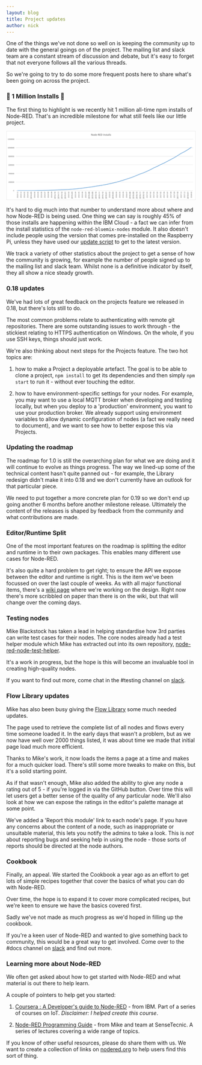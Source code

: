 ```yaml
---
layout: blog
title: Project updates
author: nick
---
```


One of the things we've not done so well on is keeping the community up to date
with the general goings on of the project. The mailing list and slack team are a
constant stream of discussion and debate, but it's easy to forget that not everyone
follows all the various threads.

So we're going to try to do some more frequent posts here to share what's been
going on across the project.

### 🎉 1 Million Installs 🎉

The first thing to highlight is we recently hit 1 million all-time npm installs
of Node-RED. That's an incredible milestone for what still feels like our little
project.

![](/blog/content/images/2018/03/node-red-npm-installs.png)

It's hard to dig much into that number to understand more about where and how
Node-RED is being used. One thing we can say is roughly 45% of those installs are
happening within the IBM Cloud - a fact we can infer from the install statistics
of the `node-red-bluemix-nodes` module. It also doesn't include people using the
version that comes pre-installed on the Raspberry Pi, unless they have used our
[update script](https://nodered.org/docs/hardware/raspberrypi) to get to the latest
version.

We track a variety of other statistics about the project to get a sense of how
the community is growing, for example the number of people signed up to the
mailing list and slack team. Whilst none is a definitive indicator by itself,
they all show a nice steady growth.


### 0.18 updates

We've had lots of great feedback on the projects feature we released in 0.18, but
there's lots still to do.

The most common problems relate to authenticating with remote git repositories.
There are some outstanding issues to work through - the stickiest relating to
HTTPS authentication on Windows. On the whole, if you use SSH keys, things should
just work.

We're also thinking about next steps for the Projects feature. The two hot topics
are:

1. how to make a Project a deployable artefact. The goal is to be able to clone
   a project, `npm install` to get its dependencies and then simply `npm start`
   to run it - without ever touching the editor.

2. how to have environment-specific settings for your nodes. For example, you may
   want to use a local MQTT broker when developing and testing locally, but when
   you deploy to a 'production' environment, you want to use your production
   broker. We already support using environment variables to allow dynamic configuration
   of nodes (a fact we really need to document), and we want to see how to better
   expose this via Projects.

### Updating the roadmap

The roadmap for 1.0 is still the overarching plan for what we are doing and it
will continue to evolve as things progress. The way we lined-up some of the
technical content hasn't quite panned out - for example, the Library redesign
didn't make it into 0.18 and we don't currently have an outlook for that particular
piece.

We need to put together a more concrete plan for 0.19 so we don't end up going
another 6 months before another milestone release. Ultimately the content of the
releases is shaped by feedback from the community and what contributions are made.

### Editor/Runtime Split

One of the most important features on the roadmap is splitting the editor and runtime
in to their own packages. This enables many different use cases for Node-RED.

It's also quite a hard problem to get right; to ensure the API we expose between
the editor and runtime is right. This is the item we've been focussed on over
the last couple of weeks. As with all major functional items, there's a [wiki page](https://github.com/node-red/node-red/wiki/Design%3A-Runtime-Editor-Split)
where we're working on the design. Right now there's more scribbled on paper
than there is on the wiki, but that will change over the coming days.


### Testing nodes

Mike Blackstock has taken a lead in helping standardise how 3rd parties can write
test cases for their nodes. The core nodes already had a test helper module which
Mike has extracted out into its own repository, [node-red-node-test-helper](https://github.com/node-red/node-red-node-test-helper).

It's a work in progress, but the hope is this will become an invaluable tool in
creating high-quality nodes.

If you want to find out more, come chat in the #testing channel on [slack](https://nodered.org/slack/).

### Flow Library updates

Mike has also been busy giving the [Flow Library](https://flows.nodered.org)
some much needed updates.

The page used to retrieve the complete list of all nodes and
flows every time someone loaded it. In the early days that wasn't a problem, but
as we now have well over 2000 things listed, it was about time we made that
initial page load much more efficient.

Thanks to Mike's work, it now loads the items a page at a time and makes for a much
quicker load. There's still some more tweaks to make on this, but it's a solid
starting point.

As if that wasn't enough, Mike also added the ability to give any node a rating
out of 5 - if you're logged in via the GitHub button. Over time this will let users
get a better sense of the quality of any particular node. We'll also look at how
we can expose the ratings in the editor's palette manage at some point.

We've added a 'Report this module' link to each node's page. If you have any concerns
about the content of a node, such as inappropriate or unsuitable material, this lets
you notify the admins to take a look. This is *not* about reporting bugs and seeking
help in using the node - those sorts of reports should be directed at the node authors.


### Cookbook

Finally, an appeal. We started the Cookbook a year ago as an effort to get lots of
simple recipes together that cover the basics of what you can do with Node-RED.

Over time, the hope is to expand it to cover more complicated recipes, but we're
keen to ensure we have the basics covered first.

Sadly we've not made as much progress as we'd hoped in filling up the cookbook.

If you're a keen user of Node-RED and wanted to give something back to community,
this would be a great way to get involved. Come over to the #docs channel on [slack](https://nodered.org/slack/)
and find out more.


### Learning more about Node-RED

We often get asked about how to get started with Node-RED and what material is
out there to help learn.

A couple of pointers to help get you started:

1. [Coursera : A Developer's guide to Node-RED](https://www.coursera.org/learn/developer-nodered) - from IBM.
   Part of a series of courses on IoT. *Disclaimer: I helped create this course*.

2. [Node-RED Programming Guide](http://noderedguide.com/) - from Mike and team
   at SenseTecnic. A series of lectures covering a wide range of topics.


If you know of other useful resources, please do share them with us. We want to
create a collection of links on [nodered.org](https://nodered.org) to help users
find this sort of thing.
